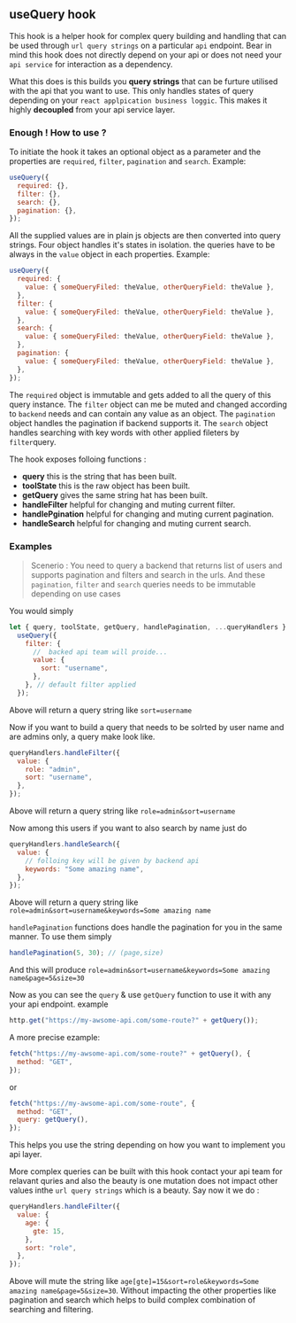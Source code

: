 ## useQuery hook

This hook is a helper hook for complex query building and handling that can be used through `url query strings` on a particular `api` endpoint. Bear in mind this hook does not directly depend on your api or does not need your `api service` for interaction as a dependency.

What this does is this builds you **query strings** that can be furture utilised with the api that you want to use. This only handles states of query depending on your `react applpication business loggic`. This makes it highly **decoupled** from your api service layer.

### Enough ! How to use ?

To initiate the hook it takes an optional object as a parameter and the properties are `required`, `filter`, `pagination` and `search`. Example:

```js
useQuery({
  required: {},
  filter: {},
  search: {},
  pagination: {},
});
```

All the supplied values are in plain js objects are then converted into query strings. Four object handles it's states in isolation. the queries have to be always in the `value` object in each properties. Example:

```js
useQuery({
  required: {
    value: { someQueryFiled: theValue, otherQueryField: theValue },
  },
  filter: {
    value: { someQueryFiled: theValue, otherQueryField: theValue },
  },
  search: {
    value: { someQueryFiled: theValue, otherQueryField: theValue },
  },
  pagination: {
    value: { someQueryFiled: theValue, otherQueryField: theValue },
  },
});
```

The `required` object is immutable and gets added to all the query of this query instance.
The `filter` object can me be muted and changed according to `backend` needs and can contain any value as an object.
The `pagination` object handles the pagination if backend supports it.
The `search` object handles searching with key words with other applied fileters by `filter`query.

The hook exposes folloing functions :

- **query** this is the string that has been built.
- **toolState** this is the raw object has been built.
- **getQuery** gives the same string hat has been built.
- **handleFilter** helpful for changing and muting current filter.
- **handlePgination** helpful for changing and muting current pagination.
- **handleSearch** helpful for changing and muting current search.

### Examples

> Scenerio : You need to query a backend that returns list of users and supports pagination and filters and search in the urls. And these `pagination`, `filter` and `search` queries needs to be immutable depending on use cases

You would simply

```js
let { query, toolState, getQuery, handlePagination, ...queryHandlers } =
  useQuery({
    filter: {
      //  backed api team will proide...
      value: {
        sort: "username",
      },
    }, // default filter applied
  });
```

Above will return a query string like `sort=username`

Now if you want to build a query that needs to be solrted by user name and are admins only, a query make look like.

```js
queryHandlers.handleFilter({
  value: {
    role: "admin",
    sort: "username",
  },
});
```

Above will return a query string like `role=admin&sort=username`

Now among this users if you want to also search by name just do

```js
queryHandlers.handleSearch({
  value: {
    // folloing key will be given by backend api
    keywords: "Some amazing name",
  },
});
```

Above will return a query string like `role=admin&sort=username&keywords=Some amazing name`

`handlePagination` functions does handle the pagination for you in the same manner. To use them simply

```js
handlePagination(5, 30); // (page,size)
```

And this will produce `role=admin&sort=username&keywords=Some amazing name&page=5&size=30`

Now as you can see the `query` & use `getQuery` function to use it with any your api endpoint. example

```js
http.get("https://my-awsome-api.com/some-route?" + getQuery());
```

A more precise ezample:

```js
fetch("https://my-awsome-api.com/some-route?" + getQuery(), {
  method: "GET",
});
```

or

```js
fetch("https://my-awsome-api.com/some-route", {
  method: "GET",
  query: getQuery(),
});
```

This helps you use the string depending on how you want to implement you api layer.

More complex queries can be built with this hook contact your api team for relavant quries and also the beauty is one mutation does not impact other values inthe `url query strings` which is a beauty. Say now it we do :

```js
queryHandlers.handleFilter({
  value: {
    age: {
      gte: 15,
    },
    sort: "role",
  },
});
```

Above will mute the string like `age[gte]=15&sort=role&keywords=Some amazing name&page=5&size=30`. Without impacting the other properties like pagination and search which helps to build complex combination of searching and filtering.
